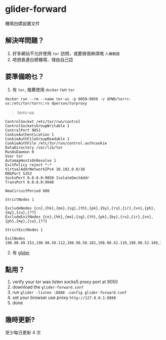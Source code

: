 # glider-forward

機場白嫖設置文件

## 解決咩問題？

1. 好多網站不允許使用 `tor` 訪問，或要做很麻煩嘅 `人機驗證`
2. 唔想直連白嫖機場，理由自己諗

## 要準備啲乜？

1. 有 `tor`, 推薦使用 `docker` run `tor`

```
docker run --rm --name tor-us -p 9050:9050 -v $PWD/torrc-us:/etc/tor/torrc:ro dperson/torproxy
```

> torrc-us

```
ControlSocket /etc/tor/run/control
ControlSocketsGroupWritable 1
ControlPort 9051
CookieAuthentication 1
CookieAuthFileGroupReadable 1
CookieAuthFile /etc/tor/run/control.authcookie
DataDirectory /var/lib/tor
RunAsDaemon 0
User tor
AutomapHostsOnResolve 1
ExitPolicy reject *:*
VirtualAddrNetworkIPv4 10.192.0.0/10
DNSPort 5353
SocksPort 0.0.0.0:9050 IsolateDestAddr
TransPort 0.0.0.0:9040

NewCircuitPeriod 600

StrictNodes 1

ExcludeNodes {cn},{hk},{mo},{sg},{th},{pk},{by},{ru},{ir},{vn},{ph},{my},{cu},{??}
ExcludeExitNodes {cn},{hk},{mo},{sg},{th},{pk},{by},{ru},{ir},{vn},{ph},{my},{cu},{??}

StrictExitNodes 1

ExitNodes 198.98.49.153,198.98.50.112,198.98.50.162,198.98.52.119,198.98.52.169,198.98.52.203,198.98.52.24,198.98.52.75,198.98.54.14,198.98.54.155,198.98.54.170,198.98.54.82,198.98.55.107,198.98.55.233,198.98.55.82,198.98.56.122,198.98.56.27,198.98.56.9,198.98.57.133,198.98.58.149,198.98.58.186,198.98.58.241,198.98.58.27,198.98.58.66,198.98.59.170,198.98.59.197,198.98.59.21,198.98.59.64,198.98.60.123,198.98.60.200,198.98.60.90,198.98.60.92,198.98.62.35,199.195.248.104,199.195.248.43,199.195.249.216,199.195.249.229,199.195.249.57,199.195.249.82,199.195.250.148,199.195.250.42,199.195.250.54,199.195.250.77,199.195.251.110,199.195.251.120,199.195.251.84,199.195.252.144,199.195.252.243,199.195.252.47,199.195.253.74,199.195.254.198

```

2. 有 [glider](https://github.com/nadoo/glider)



## 點用？

1. verify your tor was listen socks5 proxy port at 9050
2. download the `glider-forward.conf`
3. run `glider -listen :8888 -config glider-forward.conf`
4. set your browser use proxy `http://127.0.0.1:8888`
5. done

## 幾時更新?

至少每日更新 4 次
